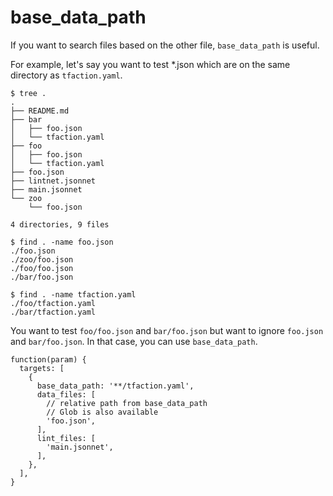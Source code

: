# base_data_path

If you want to search files based on the other file, `base_data_path` is useful.

For example, let's say you want to test *.json which are on the same directory as `tfaction.yaml`.

```console
$ tree .
.
├── README.md
├── bar
│   ├── foo.json
│   └── tfaction.yaml
├── foo
│   ├── foo.json
│   └── tfaction.yaml
├── foo.json
├── lintnet.jsonnet
├── main.jsonnet
└── zoo
    └── foo.json

4 directories, 9 files

$ find . -name foo.json
./foo.json
./zoo/foo.json
./foo/foo.json
./bar/foo.json

$ find . -name tfaction.yaml
./foo/tfaction.yaml
./bar/tfaction.yaml
```

You want to test `foo/foo.json` and `bar/foo.json` but want to ignore `foo.json` and `bar/foo.json`.
In that case, you can use `base_data_path`.

```jsonnet
function(param) {
  targets: [
    {
      base_data_path: '**/tfaction.yaml',
      data_files: [
        // relative path from base_data_path
        // Glob is also available
        'foo.json',
      ],
      lint_files: [
        'main.jsonnet',
      ],
    },
  ],
}
```
